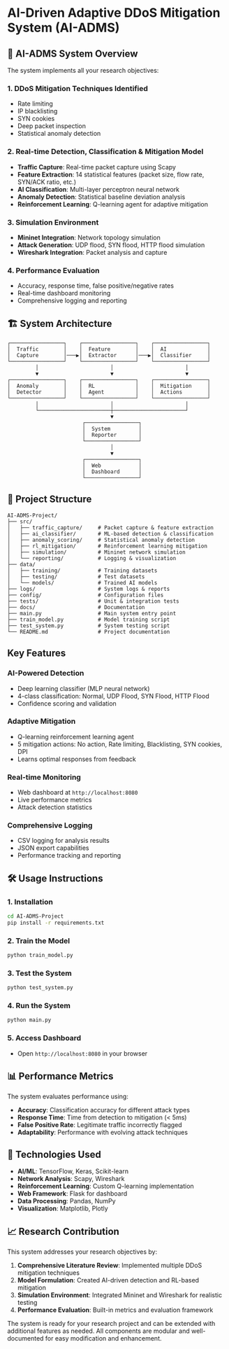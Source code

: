 # AI-Driven Adaptive DDoS Mitigation System (AI-ADMS)

## 🎯 **AI-ADMS System Overview**

The system implements all your research objectives:

### **1. DDoS Mitigation Techniques Identified**
- Rate limiting
- IP blacklisting  
- SYN cookies
- Deep packet inspection
- Statistical anomaly detection

### **2. Real-time Detection, Classification & Mitigation Model**
- **Traffic Capture**: Real-time packet capture using Scapy
- **Feature Extraction**: 14 statistical features (packet size, flow rate, SYN/ACK ratio, etc.)
- **AI Classification**: Multi-layer perceptron neural network
- **Anomaly Detection**: Statistical baseline deviation analysis
- **Reinforcement Learning**: Q-learning agent for adaptive mitigation

### **3. Simulation Environment**
- **Mininet Integration**: Network topology simulation
- **Attack Generation**: UDP flood, SYN flood, HTTP flood simulation
- **Wireshark Integration**: Packet analysis and capture

### **4. Performance Evaluation**
- Accuracy, response time, false positive/negative rates
- Real-time dashboard monitoring
- Comprehensive logging and reporting

## 🏗️ **System Architecture**

```
┌─────────────────┐    ┌─────────────────┐    ┌─────────────────┐
│  Traffic        │    │  Feature        │    │  AI             │
│  Capture        │───▶│  Extractor      │───▶│  Classifier     │
└─────────────────┘    └─────────────────┘    └─────────────────┘
         │                       │                       │
         ▼                       ▼                       ▼
┌─────────────────┐    ┌─────────────────┐    ┌─────────────────┐
│  Anomaly        │    │  RL             │    │  Mitigation     │
│  Detector       │    │  Agent          │    │  Actions        │
└─────────────────┘    └─────────────────┘    └─────────────────┘
         │                       │                       │
         └───────────────────────┼───────────────────────┘
                                 ▼
                        ┌─────────────────┐
                        │  System         │
                        │  Reporter       │
                        └─────────────────┘
                                 │
                                 ▼
                        ┌─────────────────┐
                        │  Web            │
                        │  Dashboard      │
                        └─────────────────┘
```

## 📁 **Project Structure**

```
AI-ADMS-Project/
├── src/
│   ├── traffic_capture/     # Packet capture & feature extraction
│   ├── ai_classifier/       # ML-based detection & classification
│   ├── anomaly_scoring/     # Statistical anomaly detection
│   ├── rl_mitigation/       # Reinforcement learning mitigation
│   ├── simulation/          # Mininet network simulation
│   └── reporting/           # Logging & visualization
├── data/
│   ├── training/            # Training datasets
│   ├── testing/             # Test datasets
│   └── models/              # Trained AI models
├── logs/                    # System logs & reports
├── config/                  # Configuration files
├── tests/                   # Unit & integration tests
├── docs/                    # Documentation
├── main.py                  # Main system entry point
├── train_model.py           # Model training script
├── test_system.py           # System testing script
└── README.md                # Project documentation
```

##  **Key Features**

### **AI-Powered Detection**
- Deep learning classifier (MLP neural network)
- 4-class classification: Normal, UDP Flood, SYN Flood, HTTP Flood
- Confidence scoring and validation

### **Adaptive Mitigation**
- Q-learning reinforcement learning agent
- 5 mitigation actions: No action, Rate limiting, Blacklisting, SYN cookies, DPI
- Learns optimal responses from feedback

### **Real-time Monitoring**
- Web dashboard at `http://localhost:8080`
- Live performance metrics
- Attack detection statistics

### **Comprehensive Logging**
- CSV logging for analysis results
- JSON export capabilities
- Performance tracking and reporting

## 🛠️ **Usage Instructions**

### **1. Installation**
```bash
cd AI-ADMS-Project
pip install -r requirements.txt
```

### **2. Train the Model**
```bash
python train_model.py
```

### **3. Test the System**
```bash
python test_system.py
```

### **4. Run the System**
```bash
python main.py
```

### **5. Access Dashboard**
- Open `http://localhost:8080` in your browser

## 📊 **Performance Metrics**

The system evaluates performance using:
- **Accuracy**: Classification accuracy for different attack types
- **Response Time**: Time from detection to mitigation (< 5ms)
- **False Positive Rate**: Legitimate traffic incorrectly flagged
- **Adaptability**: Performance with evolving attack techniques

## 🔧 **Technologies Used**

- **AI/ML**: TensorFlow, Keras, Scikit-learn
- **Network Analysis**: Scapy, Wireshark
- **Reinforcement Learning**: Custom Q-learning implementation
- **Web Framework**: Flask for dashboard
- **Data Processing**: Pandas, NumPy
- **Visualization**: Matplotlib, Plotly

## 📈 **Research Contribution**

This system addresses your research objectives by:

1. **Comprehensive Literature Review**: Implemented multiple DDoS mitigation techniques
2. **Model Formulation**: Created AI-driven detection and RL-based mitigation
3. **Simulation Environment**: Integrated Mininet and Wireshark for realistic testing
4. **Performance Evaluation**: Built-in metrics and evaluation framework

The system is ready for your research project and can be extended with additional features as needed. All components are modular and well-documented for easy modification and enhancement. 
